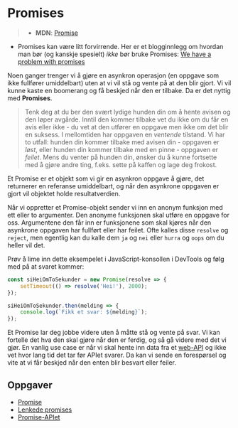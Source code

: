 # Promises

> -   **MDN**: [Promise](https://developer.mozilla.org/en/docs/Web/JavaScript/Reference/Global_Objects/Promise)

-   Promises kan være litt forvirrende. Her er et blogginnlegg om hvordan man bør (og kanskje spesielt) _ikke_ bør bruke Promises: [We have a problem with promises](https://pouchdb.com/2015/05/18/we-have-a-problem-with-promises.html)

Noen ganger trenger vi å gjøre en asynkron operasjon (en oppgave som ikke fullfører umiddelbart) uten at vi vil stå og vente på at den blir gjort. Vi vil kunne kaste en boomerang og få beskjed når den er tilbake. Da er det nyttig med **Promises**.

> Tenk deg at du ber den svært lydige hunden din om å hente avisen og den løper avgårde. Inntil den kommer tilbake vet du ikke om du får en avis eller ikke - du vet at den utfører en oppgave men ikke om det blir en suksess. I mellomtiden har oppgaven en _ventende_ tilstand. Vi har to utfall: hunden din kommer tilbake med avisen din - oppgaven er _løst_, eller hunden din kommer tilbake med en pinne - oppgaven er _feilet_. Mens du venter på hunden din, ønsker du å kunne fortsette med å gjøre andre ting, f.eks. sette på kaffen og lage deg frokost.

Et Promise er et objekt som vi gir en asynkron oppgave å gjøre, det returnerer en referanse umiddelbart, og når den asynkrone oppgaven er gjort vil objektet holde resultatverdien.

Når vi oppretter et Promise-objekt sender vi inn en anonym funksjon med ett eller to argumenter. Den anonyme funksjonen skal utføre en oppgave for oss. Argumentene den får inn er funksjonene som skal kjøres når den asynkrone oppgaven har fullført eller har feilet. Ofte kalles disse `resolve` og `reject`, men egentlig kan du kalle dem `ja` og `nei` eller `hurra` og `oops` om du heller vil det.

Prøv å lime inn dette eksempelet i JavaScript-konsollen i DevTools og følg med på at svaret kommer:

```js
const siHeiOmToSekunder = new Promise(resolve => {
    setTimeout(() => resolve('Hei!'), 2000);
});

siHeiOmToSekunder.then(melding => {
    console.log(`Fikk et svar: ${melding}`);
});
```

Et Promise lar deg jobbe videre uten å måtte stå og vente på svar. Vi kan fortelle det hva den skal gjøre når den er ferdig, og så gå videre med det vi gjør. En vanlig use case er når vi skal hente inn data fra et [web-API](/05-javascript/09-web-api.md) og ikke vet hvor lang tid det tar før APIet svarer. Da kan vi sende en forespørsel og vite at vi får beskjed når den enten blir besvart eller feiler.

## Oppgaver

-   [Promise](http://jsbin.com/nusaxuw/4/edit?js,output)
-   [Lenkede promises](http://jsbin.com/saboziv/1/edit?js,output)
-   [Promise-APIet](http://jsbin.com/camezap/2/edit?js,output)
